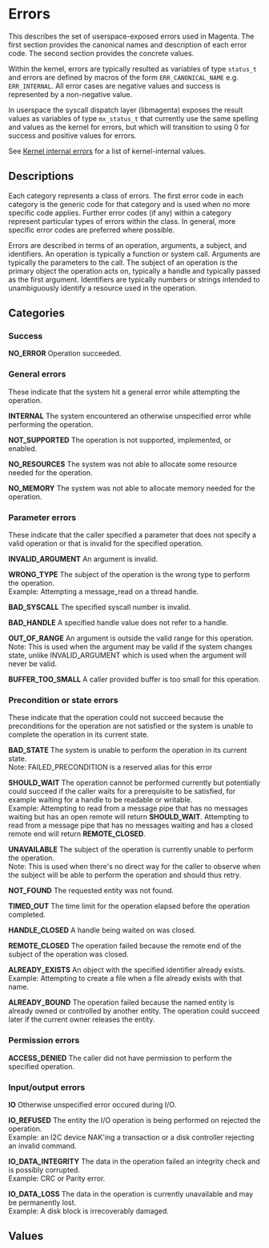 # Errors

This describes the set of userspace-exposed errors used in Magenta. The first section provides the
canonical names and description of each error code. The second section provides the concrete values.

Within the kernel, errors are typically resulted as variables of type `status_t` and errors are
defined by macros of the form `ERR_CANONICAL_NAME` e.g. `ERR_INTERNAL`. All error cases are negative
values and success is represented by a non-negative value.

In userspace the syscall dispatch layer (libmagenta) exposes the result values as variables of type
`mx_status_t` that currently use the same spelling and values as the kernel for errors, but which
will transition to using 0 for success and positive values for errors.

See [Kernel internal errors](kernel_internal_errors.md) for a list of kernel-internal values.

## Descriptions

Each category represents a class of errors. The first error code in each category is the generic
code for that category and is used when no more specific code applies. Further error codes (if any)
within a category represent particular types of errors within the class. In general, more specific
error codes are preferred where possible.

Errors are described in terms of an operation, arguments, a subject, and identifiers. An operation
is typically a function or system call. Arguments are typically the parameters to the call. The
subject of an operation is the primary object the operation acts on, typically a handle and
typically passed as the first argument. Identifiers are typically numbers or strings intended to
unambiguously identify a resource used in the operation.

## Categories

### Success
**NO\_ERROR**
 Operation succeeded.

### General errors

These indicate that the system hit a general error while attempting the operation.

**INTERNAL**
  The system encountered an otherwise unspecified error while performing the operation.

**NOT\_SUPPORTED**
  The operation is not supported, implemented, or enabled.

**NO\_RESOURCES**
  The system was not able to allocate some resource needed for the operation.

**NO\_MEMORY**
  The system was not able to allocate memory needed for the operation.

### Parameter errors

These indicate that the caller specified a parameter that does not specify a valid operation or that
is invalid for the specified operation.

**INVALID\_ARGUMENT**
  An argument is invalid.

**WRONG\_TYPE**
  The subject of the operation is the wrong type to perform the operation.  
  Example: Attempting a message\_read on a thread handle.

**BAD\_SYSCALL**
  The specified syscall number is invalid.

**BAD\_HANDLE**
  A specified handle value does not refer to a handle.

**OUT\_OF\_RANGE**
  An argument is outside the valid range for this operation.  
   Note: This is used when the argument may be valid if the system changes state, unlike
    INVALID\_ARGUMENT which is used when the argument will never be valid.

**BUFFER\_TOO\_SMALL**
  A caller provided buffer is too small for this operation.

### Precondition or state errors

These indicate that the operation could not succeed because the preconditions for the operation are
not satisfied or the system is unable to complete the operation in its current state.

**BAD\_STATE**
  The system is unable to perform the operation in its current state.  
   Note: FAILED\_PRECONDITION is a reserved alias for this error

**SHOULD\_WAIT**
  The operation cannot be performed currently but potentially could succeed if the caller waits for
  a prerequisite to be satisfied, for example waiting for a handle to be readable or writable.  
  Example: Attempting to read from a message pipe that has no messages waiting but has an open
  remote will return **SHOULD\_WAIT**. Attempting to read from a message pipe that has no messages
  waiting and has a closed remote end will return **REMOTE\_CLOSED**.

**UNAVAILABLE**
  The subject of the operation is currently unable to perform the operation.  
  Note: This is used when there's no direct way for the caller to observe when the subject will be
  able to perform the operation and should thus retry.

**NOT\_FOUND**
  The requested entity was not found.

**TIMED\_OUT**
  The time limit for the operation elapsed before the operation completed.

**HANDLE\_CLOSED**
  A handle being waited on was closed.

**REMOTE\_CLOSED**
  The operation failed because the remote end of the subject of the operation was closed.

**ALREADY\_EXISTS**
  An object with the specified identifier already exists.  
  Example: Attempting to create a file when a file already exists with that name.

**ALREADY\_BOUND**
  The operation failed because the named entity is already owned or controlled by another entity.
  The operation could succeed later if the current owner releases the entity.

### Permission errors

**ACCESS\_DENIED**
  The caller did not have permission to perform the specified operation.

### Input/output errors

**IO**
  Otherwise unspecified error occured during I/O.

**IO\_REFUSED**
  The entity the I/O operation is being performed on rejected the operation.  
  Example: an I2C device NAK'ing a transaction or a disk controller rejecting an invalid command.

**IO\_DATA\_INTEGRITY**
  The data in the operation failed an integrity check and is possibly corrupted.  
  Example: CRC or Parity error.

**IO\_DATA\_LOSS**
  The data in the operation is currently unavailable and may be permanently lost.  
  Example: A disk block is irrecoverably damaged.

## Values

[//]: # "TODO: Document values in various contexts (status_t vs mx_status_t)"
